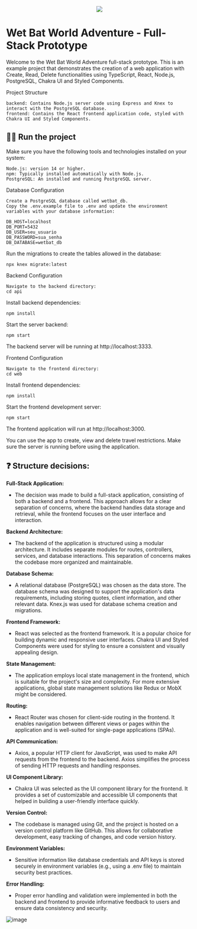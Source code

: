 <div align="center">
    <img src="https://github.com/micaellimedeiros/wet-bat-challenge/assets/54600663/780f8569-a505-4af9-9c15-3e7f8904dcca">
</div>


# Wet Bat World Adventure - Full-Stack Prototype

Welcome to the Wet Bat World Adventure full-stack prototype. This is an example project that demonstrates the creation of a web application with Create, Read, Delete functionalities using TypeScript, React, Node.js, PostgreSQL, Chakra UI and Styled Components.

Project Structure

    backend: Contains Node.js server code using Express and Knex to interact with the PostgreSQL database.
    frontend: Contains the React frontend application code, styled with Chakra UI and Styled Components.

## 👷‍♂️ Run the project

Make sure you have the following tools and technologies installed on your system:

    Node.js: version 14 or higher.
    npm: Typically installed automatically with Node.js.
    PostgreSQL: An installed and running PostgreSQL server.
    
Database Configuration

    Create a PostgreSQL database called wetbat_db.
    Copy the .env.example file to .env and update the environment variables with your database information:

```
DB_HOST=localhost
DB_PORT=5432
DB_USER=seu_usuario
DB_PASSWORD=sua_senha
DB_DATABASE=wetbat_db
```

Run the migrations to create the tables allowed in the database:

    npx knex migrate:latest

Backend Configuration

    Navigate to the backend directory:
    cd api

Install backend dependencies:

    npm install

Start the server backend:

    npm start

The backend server will be running at http://localhost:3333.

Frontend Configuration

    Navigate to the frontend directory:
    cd web

Install frontend dependencies:

    npm install

Start the frontend development server:

    npm start

The frontend application will run at http://localhost:3000.

You can use the app to create, view and delete travel restrictions. Make sure the server is running before using the application.

## ❓ Structure decisions:

<b>Full-Stack Application:</b>
- The decision was made to build a full-stack application, consisting of both a backend and a frontend. This approach allows for a clear separation of concerns, where the backend handles data storage and retrieval, while the frontend focuses on the user interface and interaction.

<b>Backend Architecture:</b>
- The backend of the application is structured using a modular architecture. It includes separate modules for routes, controllers, services, and database interactions. This separation of concerns makes the codebase more organized and maintainable.

<b>Database Schema:</b> 
- A relational database (PostgreSQL) was chosen as the data store. The database schema was designed to support the application's data requirements, including storing quotes, client information, and other relevant data. Knex.js was used for database schema creation and migrations.

<b>Frontend Framework:</b>  
- React was selected as the frontend framework. It is a popular choice for building dynamic and responsive user interfaces. Chakra UI and Styled Components were used for styling to ensure a consistent and visually appealing design.

<b>State Management:</b>
- The application employs local state management in the frontend, which is suitable for the project's size and complexity. For more extensive applications, global state management solutions like Redux or MobX might be considered.

<b>Routing:</b>
- React Router was chosen for client-side routing in the frontend. It enables navigation between different views or pages within the application and is well-suited for single-page applications (SPAs).

<b>API Communication:</b>
- Axios, a popular HTTP client for JavaScript, was used to make API requests from the frontend to the backend. Axios simplifies the process of sending HTTP requests and handling responses.

<b>UI Component Library:</b>
- Chakra UI was selected as the UI component library for the frontend. It provides a set of customizable and accessible UI components that helped in building a user-friendly interface quickly.

<b>Version Control:</b>
- The codebase is managed using Git, and the project is hosted on a version control platform like GitHub. This allows for collaborative development, easy tracking of changes, and code version history.

<b>Environment Variables:</b>  
- Sensitive information like database credentials and API keys is stored securely in environment variables (e.g., using a .env file) to maintain security best practices.

<b>Error Handling:</b> 
- Proper error handling and validation were implemented in both the backend and frontend to provide informative feedback to users and ensure data consistency and security.

![image](https://github.com/micaellimedeiros/wet-bat-challenge/assets/54600663/9e772b58-25a7-4a8a-80db-dbab0327df54)



